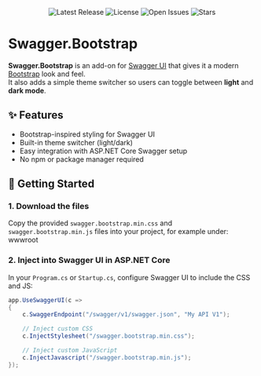 <!-- Badges -->
<p align="center">
  <!-- Version -->
  <a href="https://github.com/nhave/Swagger.Bootstrap/releases" style="text-decoration: none;">
    <img src="https://img.shields.io/github/v/release/nhave/Swagger.Bootstrap?style=for-the-badge" alt="Latest Release">
  </a>
  <!-- License -->
  <a href="https://github.com/nhave/Swagger.Bootstrap/blob/main/LICENSE" style="text-decoration: none;">
    <img src="https://img.shields.io/github/license/nhave/Swagger.Bootstrap?style=for-the-badge" alt="License">
  </a>
  <!-- Issues -->
  <a href="https://github.com/nhave/Swagger.Bootstrap/issues" style="text-decoration: none;">
    <img src="https://img.shields.io/github/issues/nhave/Swagger.Bootstrap?style=for-the-badge" alt="Open Issues">
  </a>
  <!-- Stars -->
  <a href="https://github.com/nhave/Swagger.Bootstrap/stargazers" style="text-decoration: none;">
    <img src="https://img.shields.io/github/stars/nhave/Swagger.Bootstrap?style=for-the-badge" alt="Stars">
  </a>
</p>

# Swagger.Bootstrap

**Swagger.Bootstrap** is an add-on for [Swagger UI](https://swagger.io/tools/swagger-ui/) that gives it a modern [Bootstrap](https://getbootstrap.com/) look and feel.  
It also adds a simple theme switcher so users can toggle between **light** and **dark mode**.

## ✨ Features
- Bootstrap-inspired styling for Swagger UI
- Built-in theme switcher (light/dark)
- Easy integration with ASP.NET Core Swagger setup
- No npm or package manager required

## 📂 Getting Started

### 1. Download the files
Copy the provided `swagger.bootstrap.min.css` and `swagger.bootstrap.min.js` files into your project, for example under:
wwwroot


### 2. Inject into Swagger UI in ASP.NET Core

In your `Program.cs` or `Startup.cs`, configure Swagger UI to include the CSS and JS:

```csharp
app.UseSwaggerUI(c =>
{
    c.SwaggerEndpoint("/swagger/v1/swagger.json", "My API V1");

    // Inject custom CSS
    c.InjectStylesheet("/swagger.bootstrap.min.css");

    // Inject custom JavaScript
    c.InjectJavascript("/swagger.bootstrap.min.js");
});